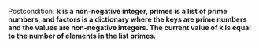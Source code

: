 Postcondition: **k is a non-negative integer, primes is a list of prime numbers, and factors is a dictionary where the keys are prime numbers and the values are non-negative integers. The current value of k is equal to the number of elements in the list primes.**